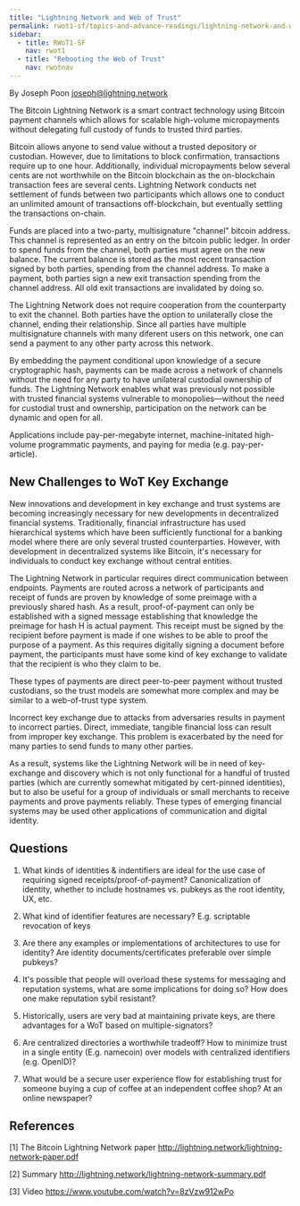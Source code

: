 ```yaml
---
title: "Lightning Network and Web of Trust"
permalink: rwot1-sf/topics-and-advance-readings/lightning-network-and-web-of-trust/
sidebar:
  - title: RWoT1-SF
    nav: rwot1
  - title: "Rebooting the Web of Trust"
    nav: rwotnav
---
```



By Joseph Poon <joseph@lightning.network>

The Bitcoin Lightning Network is a smart contract technology using Bitcoin payment channels which allows for scalable high-volume micropayments without delegating full custody of funds to trusted third parties.

Bitcoin allows anyone to send value without a trusted depository or custodian. However, due to limitations to block confirmation, transactions require up to one hour. Additionally, individual micropayments below several cents are not worthwhile on the Bitcoin blockchain as the on-blockchain transaction fees are several cents. Lightning Network conducts net settlement of funds between two participants which allows one to conduct an unlimited amount of transactions off-blockchain, but eventually settling the transactions on-chain.

Funds are placed into a two-party, multisignature "channel" bitcoin address. This channel is represented as an entry on the bitcoin public ledger. In order to spend funds from the channel, both parties must agree on the new balance. The current balance is stored as the most recent transaction signed by both parties, spending from the channel address. To make a payment, both parties sign a new exit transaction spending from the channel address. All old exit transactions are invalidated by doing so.

The Lightning Network does not require cooperation from the counterparty to exit the channel. Both parties have the option to unilaterally close the channel, ending their relationship. Since all parties have multiple multisignature channels with many diferent users on this network, one can send a payment to any other party across this network.

By embedding the payment conditional upon knowledge of a secure cryptographic hash, payments can be made across a network of channels without the need for any party to have unilateral custodial ownership of funds. The Lightning Network enables what was previously not possible with trusted financial systems vulnerable to monopolies—without the need for custodial trust and ownership, participation on the network can be dynamic and open for all.

Applications include pay-per-megabyte internet, machine-initated high-volume programmatic payments, and paying for media (e.g. pay-per-article).


New Challenges to WoT Key Exchange
----------------------------------

New innovations and development in key exchange and trust systems are becoming increasingly necessary for new developments in decentralized financial systems. Traditionally, financial infrastructure has used hierarchical systems which have been sufficiently functional for a banking model where there are only several trusted counterparties. However, with development in decentralized systems like Bitcoin, it's necessary for individuals to conduct key exchange without central entities.

The Lightning Network in particular requires direct communication between endpoints. Payments are routed across a network of participants and receipt of funds are proven by knowledge of some preimage with a previously shared hash. As a result, proof-of-payment can only be established with a signed message establishing that knowledge the preimage for hash H is actual payment. This receipt must be signed by the recipient before payment is made if one wishes to be able to proof the purpose of a payment. As this requires digitally signing a document before payment, the participants must have some kind of key exchange to validate that the recipient is who they claim to be.

These types of payments are direct peer-to-peer payment without trusted custodians, so the trust models are somewhat more complex and may be similar to a web-of-trust type system.

Incorrect key exchange due to attacks from adversaries results in payment to incorrect parties. Direct, immediate, tangible financial loss can result from improper key exchange. This problem is exacerbated by the need for many parties to send funds to many other parties.

As a result, systems like the Lightning Network will be in need of key-exchange and discovery which is not only functional for a handful of trusted parties (which are currently somewhat mitigated by cert-pinned identities), but to also be useful for a group of individuals or small merchants to receive payments and prove payments reliably. These types of emerging financial systems may be used other applications of communication and digital identity.

Questions
---------

1. What kinds of identities & indentifiers are ideal for the use case of requiring signed receipts/proof-of-payment? Canonicalization of identity, whether to include hostnames vs. pubkeys as the root identity, UX, etc.

2. What kind of identifier features are necessary? E.g. scriptable revocation of keys

3. Are there any examples or implementations of architectures to use for identity? Are identity documents/certificates preferable over simple pubkeys?

4. It's possible that people will overload these systems for messaging and reputation systems, what are some implications for doing so? How does one make reputation sybil resistant?

5. Historically, users are very bad at maintaining private keys, are there advantages for a WoT based on multiple-signators?

6. Are centralized directories a worthwhile tradeoff? How to minimize trust in a single entity (E.g. namecoin) over models with centralized identifiers (e.g. OpenID)?

7. What would be a secure user experience flow for establishing trust for someone buying a cup of coffee at an independent coffee shop? At an online newspaper?


References
----------

[1] The Bitcoin Lightning Network paper http://lightning.network/lightning-network-paper.pdf

[2] Summary http://lightning.network/lightning-network-summary.pdf

[3] Video https://www.youtube.com/watch?v=8zVzw912wPo
